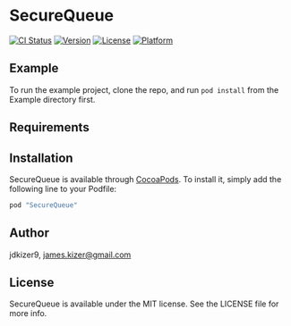 # SecureQueue

[![CI Status](http://img.shields.io/travis/jdkizer9/SecureQueue.svg?style=flat)](https://travis-ci.org/jdkizer9/SecureQueue)
[![Version](https://img.shields.io/cocoapods/v/SecureQueue.svg?style=flat)](http://cocoapods.org/pods/SecureQueue)
[![License](https://img.shields.io/cocoapods/l/SecureQueue.svg?style=flat)](http://cocoapods.org/pods/SecureQueue)
[![Platform](https://img.shields.io/cocoapods/p/SecureQueue.svg?style=flat)](http://cocoapods.org/pods/SecureQueue)

## Example

To run the example project, clone the repo, and run `pod install` from the Example directory first.

## Requirements

## Installation

SecureQueue is available through [CocoaPods](http://cocoapods.org). To install
it, simply add the following line to your Podfile:

```ruby
pod "SecureQueue"
```

## Author

jdkizer9, james.kizer@gmail.com

## License

SecureQueue is available under the MIT license. See the LICENSE file for more info.
